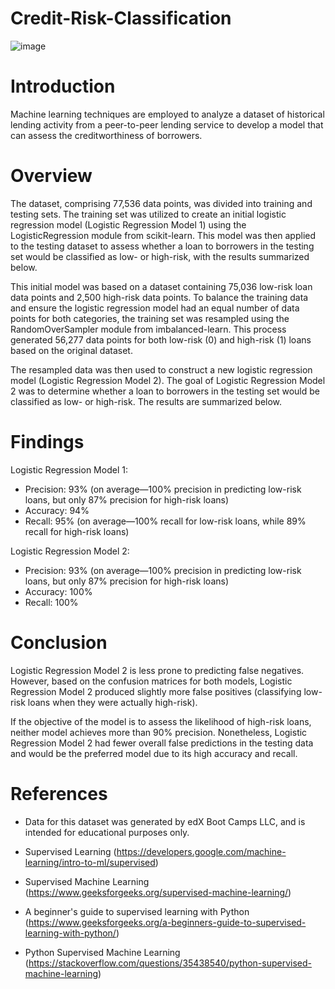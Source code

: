 # Credit-Risk-Classification
![image](https://github.com/user-attachments/assets/6fe227b6-f5a6-4c16-8238-d4cc9c080946)

# Introduction
Machine learning techniques are employed to analyze a dataset of historical lending activity from a peer-to-peer lending service to develop a model that can assess the creditworthiness of borrowers.

# Overview
The dataset, comprising 77,536 data points, was divided into training and testing sets. The training set was utilized to create an initial logistic regression model (Logistic Regression Model 1) using the LogisticRegression module from scikit-learn. This model was then applied to the testing dataset to assess whether a loan to borrowers in the testing set would be classified as low- or high-risk, with the results summarized below.

This initial model was based on a dataset containing 75,036 low-risk loan data points and 2,500 high-risk data points. To balance the training data and ensure the logistic regression model had an equal number of data points for both categories, the training set was resampled using the RandomOverSampler module from imbalanced-learn. This process generated 56,277 data points for both low-risk (0) and high-risk (1) loans based on the original dataset.

The resampled data was then used to construct a new logistic regression model (Logistic Regression Model 2). The goal of Logistic Regression Model 2 was to determine whether a loan to borrowers in the testing set would be classified as low- or high-risk. The results are summarized below.

# Findings
Logistic Regression Model 1:

- Precision: 93% (on average—100% precision in predicting low-risk loans, but only 87% precision for high-risk loans)
- Accuracy: 94%
- Recall: 95% (on average—100% recall for low-risk loans, while 89% recall for high-risk loans)

Logistic Regression Model 2:

- Precision: 93% (on average—100% precision in predicting low-risk loans, but only 87% precision for high-risk loans)
- Accuracy: 100%
- Recall: 100%

# Conclusion
Logistic Regression Model 2 is less prone to predicting false negatives. However, based on the confusion matrices for both models, Logistic Regression Model 2 produced slightly more false positives (classifying low-risk loans when they were actually high-risk).

If the objective of the model is to assess the likelihood of high-risk loans, neither model achieves more than 90% precision. Nonetheless, Logistic Regression Model 2 had fewer overall false predictions in the testing data and would be the preferred model due to its high accuracy and recall.

# References

* Data for this dataset was generated by edX Boot Camps LLC, and is intended for educational purposes only.

* Supervised Learning (https://developers.google.com/machine-learning/intro-to-ml/supervised)

* Supervised Machine Learning (https://www.geeksforgeeks.org/supervised-machine-learning/)

* A beginner's guide to supervised learning with Python (https://www.geeksforgeeks.org/a-beginners-guide-to-supervised-learning-with-python/)

* Python Supervised Machine Learning (https://stackoverflow.com/questions/35438540/python-supervised-machine-learning)
